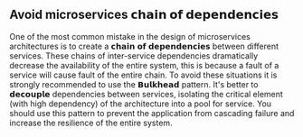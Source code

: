 ## Avoid microservices 𝗰𝗵𝗮𝗶𝗻 𝗼𝗳 𝗱𝗲𝗽𝗲𝗻𝗱𝗲𝗻𝗰𝗶𝗲𝘀

One of the most common mistake in the design of microservices architectures is to create a 𝗰𝗵𝗮𝗶𝗻 𝗼𝗳 𝗱𝗲𝗽𝗲𝗻𝗱𝗲𝗻𝗰𝗶𝗲𝘀 between different services. These chains of inter-service dependencies dramatically decrease the availability of the entire system, this is because a fault of a service will cause fault of the entire chain.
To avoid these situations it is strongly recommended to use the 𝗕𝘂𝗹𝗸𝗵𝗲𝗮𝗱 pattern. It's better to 𝗱𝗲𝗰𝗼𝘂𝗽𝗹𝗲 dependencies between services, isolating the critical element (with high dependency) of the architecture into a pool for service.
You should use this pattern to prevent the application from cascading failure and increase the resilience of the entire system.
